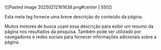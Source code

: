 ![[Pasted image 20250212161638.png#center | 550]]

Esta meta tag fornece uma breve descrição do conteúdo da página.

Muitos motores de busca usam essa descrição para exibir um resumo da página nos resultados da pesquisa. Também pode ser utilizado por navegadores e redes sociais para fornecer informações adicionais sobre a página.